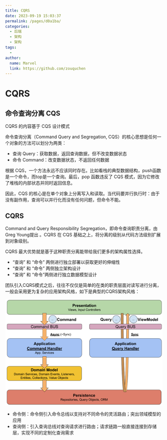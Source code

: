 ```yaml
---
title: CQRS
date: 2023-09-19 15:03:37
permalink: /pages/d0a1ba/
categories:
  - 后端
  - 架构
  - 架构
tags:
  - 
author: 
  name: Marvel
  link: https://github.com/zouquchen
---
```

# CQRS

## 命令查询分离 CQS

CQRS 的内容基于 CQS 设计模式

命令查询分离（Command Query and Segregation, CQS）的核心思想是任何一个对象的方法可以划分为两类：
- 查询 Query：获取数据，返回查询数据，但不改变数据状态
- 命令 Command：改变数据状态，不返回任何数据

根据 CQS，一个方法永远不应该同时存在。比如看栈的典型数据结构，push函数是一个命令，而top是一个查询。最后，pop 函数违反了 CQS 模式，因为它修改了堆栈的内部状态并同时返回信息。

因此，CQS 的核心是在单个对象上分离写入和读取。当代码要并行执行时：由于没有副作用，查询可以并行化而没有任何问题，但命令不能。

## CQRS

Command and Query Responsibility Segregation，即命令查询职责分离，由Greg Young提出 。CQRS 在 CQS 基础之上，将分离的级别从代码方法级别扩展到对象级别。

CQRS 最大优势就是基于这种职责分离能带给我们更多的架构属性选择。
- “查询” 和 “命令” 两侧进行独立部署以获取更好的伸缩性
- “查询” 和 “命令” 两侧独立架构设计
- “查询” 和 “命令”两侧进行独立数据模型设计

团队引入CQRS模式之后，往往不仅仅是简单的在类的职责层面对读写进行分离，一般会采用更为复杂的应用架构风格，如下是典型的CQRS架构风格：

![img](https://raw.githubusercontent.com/zouquchen/Images/main/imgs2023/08/58ee3d6d55fbb2fbecffbdb05d4a85af4723dc4c.png)

- 命令侧：命令侧引入命令总线以支持对不同命令的灵活路由；突出领域模型的应用
- 查询侧：引入查询总线对查询请求进行路由；请求链路一般直接连接到存储层，实现不同的定制化查询需求
